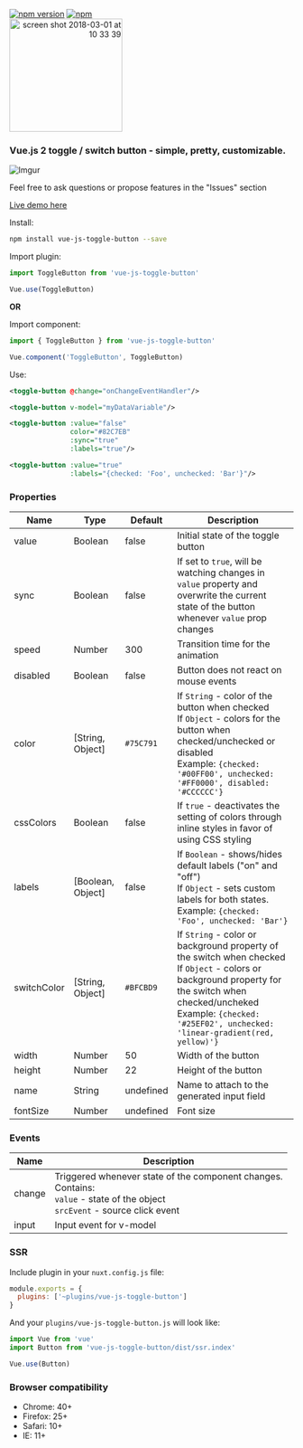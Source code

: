 [![npm version](https://badge.fury.io/js/vue-js-toggle-button.svg)](https://badge.fury.io/js/vue-js-toggle-button)
[![npm](https://img.shields.io/npm/dm/vue-js-toggle-button.svg)](https://www.npmjs.com/package/vue-js-toggle-button)
<br/>
<a align="right" href="https://www.buymeacoffee.com/yev" target="_blank">
  <img width="200" alt="screen shot 2018-03-01 at 10 33 39" src="https://user-images.githubusercontent.com/1577802/36840220-21beb89c-1d3c-11e8-98a4-45fc334842cf.png">
</a>

### Vue.js 2 toggle / switch button - simple, pretty, customizable.

![Imgur](http://i.imgur.com/a2Hf7pm.png)

Feel free to ask questions or propose features in the "Issues" section

[Live demo here](http://vue-js-toggle-button.yev.io/)

Install:
```bash
npm install vue-js-toggle-button --save
```

Import plugin:

```javascript
import ToggleButton from 'vue-js-toggle-button'

Vue.use(ToggleButton)
```
**OR**

Import component:

```javascript
import { ToggleButton } from 'vue-js-toggle-button'

Vue.component('ToggleButton', ToggleButton)
```

Use:
```xml
<toggle-button @change="onChangeEventHandler"/>

<toggle-button v-model="myDataVariable"/>

<toggle-button :value="false"
               color="#82C7EB"
               :sync="true"
               :labels="true"/>

<toggle-button :value="true"
               :labels="{checked: 'Foo', unchecked: 'Bar'}"/>
```

### Properties

| Name            | Type              | Default     | Description                        |
| ---             | ---               | ---         | ---                                |
| value           | Boolean           | false       | Initial state of the toggle button |
| sync            | Boolean           | false       | If set to `true`, will be watching changes in `value` property and overwrite the current state of the button whenever `value` prop changes |
| speed           | Number            | 300        | Transition time for the animation   |
| disabled        | Boolean           | false      | Button does not react on mouse events |
| color           | [String, Object]  | `#75C791`  | If `String` - color of the button when checked <br>If `Object` - colors for the button when checked/unchecked or disabled<br>Example: `{checked: '#00FF00', unchecked: '#FF0000', disabled: '#CCCCCC'}`  |
| cssColors       | Boolean           | false      | If `true` - deactivates the setting of colors through inline styles in favor of using CSS styling |
| labels          | [Boolean, Object] | false      | If `Boolean` - shows/hides default labels ("on" and "off") <br>If `Object` - sets custom labels for both states. <br>Example: `{checked: 'Foo', unchecked: 'Bar'}`   |
| switchColor     | [String, Object]  | `#BFCBD9`  | If `String` - color or background property of the switch when checked <br>If `Object` - colors or background property for the switch when checked/uncheked <br>Example: `{checked: '#25EF02', unchecked: 'linear-gradient(red, yellow)'}`   |
| width           | Number            | 50         | Width of the button |
| height          | Number            | 22         | Height of the button |
| name            | String            | undefined  | Name to attach to the generated input field |
| fontSize        | Number            | undefined  | Font size |

### Events

| Name   | Description              |
| ---    | ---                      |
| change | Triggered whenever state of the component changes. <br>Contains: <br>`value` - state of the object <br>`srcEvent` - source click event |
| input  | Input event for v-model |

### SSR

Include plugin in your `nuxt.config.js` file:

```javascript
module.exports = {
  plugins: ['~plugins/vue-js-toggle-button']
}
```

And your `plugins/vue-js-toggle-button.js` will look like:

```javascript
import Vue from 'vue'
import Button from 'vue-js-toggle-button/dist/ssr.index'

Vue.use(Button)
```

### Browser compatibility

* Chrome: 40+
* Firefox: 25+
* Safari: 10+
* IE: 11+

